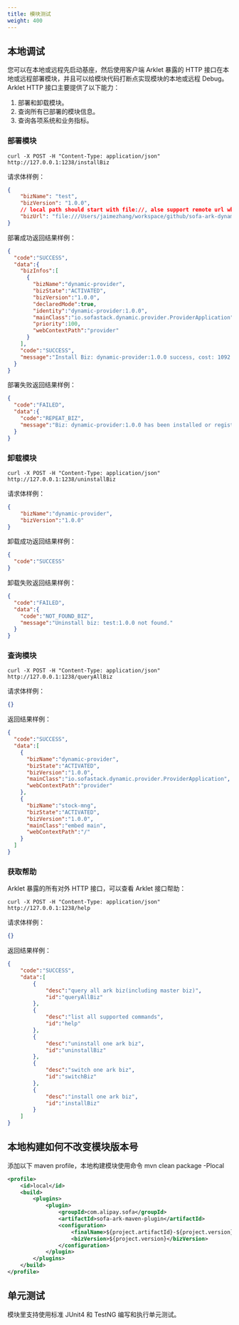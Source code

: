 ```yaml
---
title: 模块测试
weight: 400
---
```


## 本地调试
您可以在本地或远程先启动基座，然后使用客户端 Arklet 暴露的 HTTP 接口在本地或远程部署模块，并且可以给模块代码打断点实现模块的本地或远程 Debug。<br />Arklet HTTP 接口主要提供了以下能力：

1. 部署和卸载模块。
2. 查询所有已部署的模块信息。
3. 查询各项系统和业务指标。

### 部署模块
```shell
curl -X POST -H "Content-Type: application/json" http://127.0.0.1:1238/installBiz 
```
请求体样例：
```json
{
    "bizName": "test",
    "bizVersion": "1.0.0",
    // local path should start with file://, alse support remote url which can be downloaded
    "bizUrl": "file:///Users/jaimezhang/workspace/github/sofa-ark-dynamic-guides/dynamic-provider/target/dynamic-provider-1.0.0-ark-biz.jar"
}
```
部署成功返回结果样例：
```json
{
  "code":"SUCCESS",
  "data":{
    "bizInfos":[
      {
        "bizName":"dynamic-provider",
        "bizState":"ACTIVATED",
        "bizVersion":"1.0.0",
        "declaredMode":true,
        "identity":"dynamic-provider:1.0.0",
        "mainClass":"io.sofastack.dynamic.provider.ProviderApplication",
        "priority":100,
        "webContextPath":"provider"
      }
    ],
    "code":"SUCCESS",
    "message":"Install Biz: dynamic-provider:1.0.0 success, cost: 1092 ms, started at: 16:07:47,769"
  }
}
```
部署失败返回结果样例：
```json
{
  "code":"FAILED",
  "data":{
    "code":"REPEAT_BIZ",
    "message":"Biz: dynamic-provider:1.0.0 has been installed or registered."
  }
}
```

### 卸载模块
```shell
curl -X POST -H "Content-Type: application/json" http://127.0.0.1:1238/uninstallBiz 
```
请求体样例：
```json
{
    "bizName":"dynamic-provider",
    "bizVersion":"1.0.0"
}
```
卸载成功返回结果样例：
```json
{
  "code":"SUCCESS"
}
```
卸载失败返回结果样例：
```json
{
  "code":"FAILED",
  "data":{
    "code":"NOT_FOUND_BIZ",
    "message":"Uninstall biz: test:1.0.0 not found."
  }
}
```

### 查询模块
```shell
curl -X POST -H "Content-Type: application/json" http://127.0.0.1:1238/queryAllBiz 
```
请求体样例：
```json
{}
```
返回结果样例：
```json
{
  "code":"SUCCESS",
  "data":[
    {
      "bizName":"dynamic-provider",
      "bizState":"ACTIVATED",
      "bizVersion":"1.0.0",
      "mainClass":"io.sofastack.dynamic.provider.ProviderApplication",
      "webContextPath":"provider"
    },
    {
      "bizName":"stock-mng",
      "bizState":"ACTIVATED",
      "bizVersion":"1.0.0",
      "mainClass":"embed main",
      "webContextPath":"/"
    }
  ]
}
```

### 获取帮助
Arklet 暴露的所有对外 HTTP 接口，可以查看 Arklet 接口帮助：
```shell
curl -X POST -H "Content-Type: application/json" http://127.0.0.1:1238/help 
```
请求体样例：
```json
{}
```
返回结果样例：
```json
{
    "code":"SUCCESS",
    "data":[
        {
            "desc":"query all ark biz(including master biz)",
            "id":"queryAllBiz"
        },
        {
            "desc":"list all supported commands",
            "id":"help"
        },
        {
            "desc":"uninstall one ark biz",
            "id":"uninstallBiz"
        },
        {
            "desc":"switch one ark biz",
            "id":"switchBiz"
        },
        {
            "desc":"install one ark biz",
            "id":"installBiz"
        }
    ]
}
```

## 本地构建如何不改变模块版本号
添加以下 maven profile，本地构建模块使用命令 mvn clean package -Plocal
```xml
<profile>
    <id>local</id>
    <build>
        <plugins>
            <plugin>
                <groupId>com.alipay.sofa</groupId>
                <artifactId>sofa-ark-maven-plugin</artifactId>
                <configuration>
                    <finalName>${project.artifactId}-${project.version}</finalName>
                    <bizVersion>${project.version}</bizVersion>
                </configuration>
            </plugin>
        </plugins>
    </build>
</profile>
```

## 单元测试
模块里支持使用标准 JUnit4 和 TestNG 编写和执行单元测试。

<br/>
<br/>
